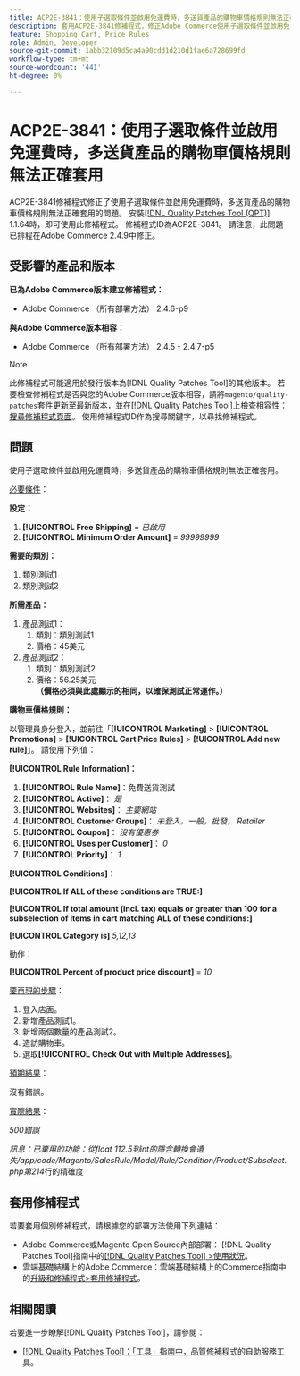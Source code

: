 ```yaml
---
title: ACP2E-3841：使用子選取條件並啟用免運費時，多送貨產品的購物車價格規則無法正確套用
description: 套用ACP2E-3841修補程式，修正Adobe Commerce使用子選取條件並啟用免費運送時，多送貨產品的購物車價格規則無法正確套用的問題。
feature: Shopping Cart, Price Rules
role: Admin, Developer
source-git-commit: 1abb32109d5ca4a90cdd1d210d1fae6a728699fd
workflow-type: tm+mt
source-wordcount: '441'
ht-degree: 0%

---
```



# ACP2E-3841：使用子選取條件並啟用免運費時，多送貨產品的購物車價格規則無法正確套用

ACP2E-3841修補程式修正了使用子選取條件並啟用免運費時，多送貨產品的購物車價格規則無法正確套用的問題。 安裝[[!DNL Quality Patches Tool (QPT)]](/help/tools/quality-patches-tool/quality-patches-tool-to-self-serve-quality-patches.md) 1.1.64時，即可使用此修補程式。 修補程式ID為ACP2E-3841。 請注意，此問題已排程在Adobe Commerce 2.4.9中修正。

## 受影響的產品和版本

**已為Adobe Commerce版本建立修補程式：**

* Adobe Commerce （所有部署方法） 2.4.6-p9

**與Adobe Commerce版本相容：**

* Adobe Commerce （所有部署方法） 2.4.5 - 2.4.7-p5

>[!NOTE]
>
>此修補程式可能適用於發行版本為[!DNL Quality Patches Tool]的其他版本。 若要檢查修補程式是否與您的Adobe Commerce版本相容，請將`magento/quality-patches`套件更新至最新版本，並在[[!DNL Quality Patches Tool]上檢查相容性：搜尋修補程式頁面](https://experienceleague.adobe.com/tools/commerce-quality-patches/index.html)。 使用修補程式ID作為搜尋關鍵字，以尋找修補程式。

## 問題

使用子選取條件並啟用免運費時，多送貨產品的購物車價格規則無法正確套用。

<u>必要條件</u>：

**設定：**
1. **[!UICONTROL Free Shipping]** = *已啟用*
1. **[!UICONTROL Minimum Order Amount]** = *99999999*

**需要的類別：**
1. 類別測試1
1. 類別測試2

**所需產品：**
1. 產品測試1：
   1. 類別：類別測試1
   1. 價格：45美元
1. 產品測試2：
   1. 類別：類別測試2
   1. 價格：56.25美元 
      **（價格必須與此處顯示的相同，以確保測試正常運作。）**

**購物車價格規則：**

以管理員身分登入，並前往「**[!UICONTROL Marketing]** > **[!UICONTROL Promotions]** > **[!UICONTROL Cart Price Rules]** > **[!UICONTROL Add new rule]**」。 請使用下列值：

**[!UICONTROL Rule Information]：**
1. **[!UICONTROL Rule Name]**：免費送貨測試
1. **[!UICONTROL Active]**： *是*
1. **[!UICONTROL Websites]**： *主要網站*
1. **[!UICONTROL Customer Groups]**： *未登入，一般，批發， Retailer*
1. **[!UICONTROL Coupon]**： *沒有優惠券*
1. **[!UICONTROL Uses per Customer]**： *0*
1. **[!UICONTROL Priority]**： *1*

**[!UICONTROL Conditions]：**

**[!UICONTROL If ALL of these conditions are TRUE:]**


**[!UICONTROL If total amount (incl. tax) equals or greater than 100 for a subselection of items in cart matching ALL of these conditions:]**


**[!UICONTROL Category is]** *5,12,13*

動作：

**[!UICONTROL Percent of product price discount]** = *10*

<u>要再現的步驟</u>：

1. 登入店面。
2. 新增產品測試1。
3. 新增兩個數量的產品測試2。
4. 造訪購物車。
5. 選取&#x200B;**[!UICONTROL Check Out with Multiple Addresses]**。

<u>預期結果</u>：

沒有錯誤。

<u>實際結果</u>：

*500錯誤*

*訊息：已棄用的功能：從float 112.5到int的隱含轉換會遺失/app/code/Magento/SalesRule/Model/Rule/Condition/Product/Subselect.php第214*&#x200B;行的精確度

## 套用修補程式

若要套用個別修補程式，請根據您的部署方法使用下列連結：

* Adobe Commerce或Magento Open Source內部部署： [!DNL Quality Patches Tool]指南中的[[!DNL Quality Patches Tool] >使用狀況](/help/tools/quality-patches-tool/usage.md)。
* 雲端基礎結構上的Adobe Commerce：雲端基礎結構上的Commerce指南中的[升級和修補程式>套用修補程式](https://experienceleague.adobe.com/docs/commerce-cloud-service/user-guide/develop/upgrade/apply-patches.html)。

## 相關閱讀

若要進一步瞭解[!DNL Quality Patches Tool]，請參閱：

* [[!DNL Quality Patches Tool]：「工具」指南中，品質修補程式](/help/tools/quality-patches-tool/quality-patches-tool-to-self-serve-quality-patches.md)的自助服務工具。
